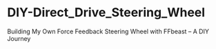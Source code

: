 # DIY-Direct_Drive_Steering_Wheel
Building My Own Force Feedback Steering Wheel with FFbeast – A DIY Journey
